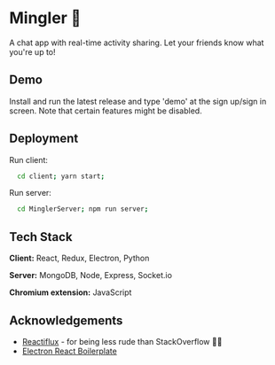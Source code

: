 
# Mingler 👥

A chat app with real-time activity sharing. Let your friends know what you're up to!




## Demo

Install and run the latest release and type 'demo' at the sign up/sign in screen. Note that certain features might be disabled.
## Deployment

Run client:

```bash
  cd client; yarn start;
```

Run server:

```bash
  cd MinglerServer; npm run server;
```


## Tech Stack

**Client:** React, Redux, Electron, Python

**Server:** MongoDB, Node, Express, Socket.io

**Chromium extension:** JavaScript


## Acknowledgements

 - [Reactiflux](https://www.reactiflux.com/) - for being less rude than StackOverflow 🤝🏽
 - [Electron React Boilerplate](https://github.com/electron-react-boilerplate/electron-react-boilerplate)
